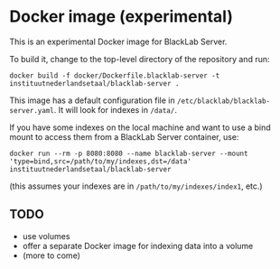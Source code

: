 # Docker image (experimental)

This is an experimental Docker image for BlackLab Server.

To build it, change to the top-level directory of the repository and run:

    docker build -f docker/Dockerfile.blacklab-server -t instituutnederlandsetaal/blacklab-server .

This image has a default configuration file in `/etc/blacklab/blacklab-server.yaml`. It will look for indexes in `/data/`.

If you have some indexes on the local machine and want to use a bind mount to access them from a BlackLab Server container, use:

    docker run --rm -p 8080:8080 --name blacklab-server --mount 'type=bind,src=/path/to/my/indexes,dst=/data' instituutnederlandsetaal/blacklab-server

(this assumes your indexes are in `/path/to/my/indexes/index1`, etc.)



## TODO

- use volumes
- offer a separate Docker image for indexing data into a volume
- (more to come)
